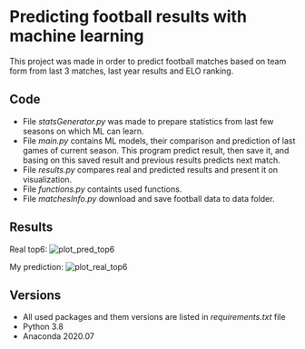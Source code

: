 # Predicting football results with machine learning

This project was made in order to predict football matches based on team form from last 3 matches, last year results and ELO ranking.

## Code
- File _statsGenerator.py_ was made to prepare statistics from last few seasons on which ML can learn.
- File _main.py_ contains ML models, their comparison and prediction of last games of current season. This program predict result, then save it, and basing on this saved result and previous results predicts next match.
- File _results.py_ compares real and predicted results and present it on visualization.
- File _functions.py_ containts used functions.
- File _matchesInfo.py_ download and save football data to data folder.

## Results
Real top6:
![plot_pred_top6](https://user-images.githubusercontent.com/77171262/117691394-23f29300-b1bc-11eb-8ed8-d5bfd50e22fa.png)

My prediction:
![plot_real_top6](https://user-images.githubusercontent.com/77171262/117691507-41276180-b1bc-11eb-9f1b-672af7581efd.png)

## Versions
- All used packages and them versions are listed in  _requirements.txt_  file
- Python 3.8
- Anaconda 2020.07
